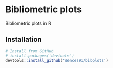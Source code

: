 # Bibliometric plots
Bibliometric plots in R

## Installation

``` r
# Install from GitHub
# install.packages('devtools')
devtools::install_github('Wences91/bibplots')
```

